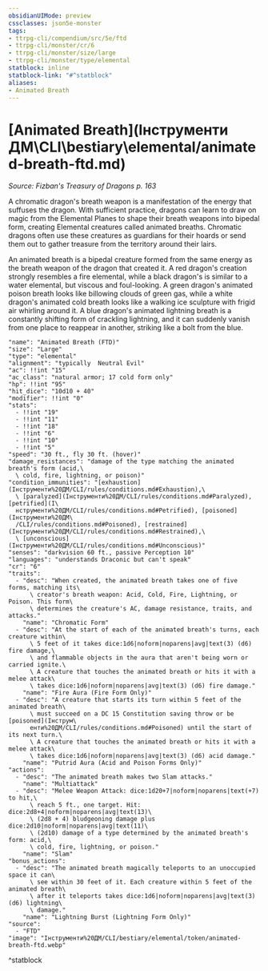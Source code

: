 ```yaml
---
obsidianUIMode: preview
cssclasses: json5e-monster
tags:
- ttrpg-cli/compendium/src/5e/ftd
- ttrpg-cli/monster/cr/6
- ttrpg-cli/monster/size/large
- ttrpg-cli/monster/type/elemental
statblock: inline
statblock-link: "#^statblock"
aliases:
- Animated Breath
---
```

# [Animated Breath](Інструменти ДМ\CLI\bestiary\elemental/animated-breath-ftd.md)
*Source: Fizban's Treasury of Dragons p. 163*  

A chromatic dragon's breath weapon is a manifestation of the energy that suffuses the dragon. With sufficient practice, dragons can learn to draw on magic from the Elemental Planes to shape their breath weapons into bipedal form, creating Elemental creatures called animated breaths. Chromatic dragons often use these creatures as guardians for their hoards or send them out to gather treasure from the territory around their lairs.

An animated breath is a bipedal creature formed from the same energy as the breath weapon of the dragon that created it. A red dragon's creation strongly resembles a fire elemental, while a black dragon's is similar to a water elemental, but viscous and foul-looking. A green dragon's animated poison breath looks like billowing clouds of green gas, while a white dragon's animated cold breath looks like a walking ice sculpture with frigid air whirling around it. A blue dragon's animated lightning breath is a constantly shifting form of crackling lightning, and it can suddenly vanish from one place to reappear in another, striking like a bolt from the blue.

```statblock
"name": "Animated Breath (FTD)"
"size": "Large"
"type": "elemental"
"alignment": "typically  Neutral Evil"
"ac": !!int "15"
"ac_class": "natural armor; 17 cold form only"
"hp": !!int "95"
"hit_dice": "10d10 + 40"
"modifier": !!int "0"
"stats":
  - !!int "19"
  - !!int "11"
  - !!int "18"
  - !!int "6"
  - !!int "10"
  - !!int "5"
"speed": "30 ft., fly 30 ft. (hover)"
"damage_resistances": "damage of the type matching the animated breath's form (acid,\
  \ cold, fire, lightning, or poison)"
"condition_immunities": "[exhaustion](Інструменти%20ДМ/CLI/rules/conditions.md#Exhaustion),\
  \ [paralyzed](Інструменти%20ДМ/CLI/rules/conditions.md#Paralyzed), [petrified](І\
  нструменти%20ДМ/CLI/rules/conditions.md#Petrified), [poisoned](Інструменти%20ДМ\
  /CLI/rules/conditions.md#Poisoned), [restrained](Інструменти%20ДМ/CLI/rules/conditions.md#Restrained),\
  \ [unconscious](Інструменти%20ДМ/CLI/rules/conditions.md#Unconscious)"
"senses": "darkvision 60 ft., passive Perception 10"
"languages": "understands Draconic but can't speak"
"cr": "6"
"traits":
  - "desc": "When created, the animated breath takes one of five forms, matching its\
      \ creator's breath weapon: Acid, Cold, Fire, Lightning, or Poison. This form\
      \ determines the creature's AC, damage resistance, traits, and attacks."
    "name": "Chromatic Form"
  - "desc": "At the start of each of the animated breath's turns, each creature within\
      \ 5 feet of it takes dice:1d6|noform|noparens|avg|text(3) (d6) fire damage,\
      \ and flammable objects in the aura that aren't being worn or carried ignite.\
      \ A creature that touches the animated breath or hits it with a melee attack\
      \ takes dice:1d6|noform|noparens|avg|text(3) (d6) fire damage."
    "name": "Fire Aura (Fire Form Only)"
  - "desc": "A creature that starts its turn within 5 feet of the animated breath\
      \ must succeed on a DC 15 Constitution saving throw or be [poisoned](Інструм\
      енти%20ДМ/CLI/rules/conditions.md#Poisoned) until the start of its next turn.\
      \ A creature that touches the animated breath or hits it with a melee attack\
      \ takes dice:1d6|noform|noparens|avg|text(3) (d6) acid damage."
    "name": "Putrid Aura (Acid and Poison Forms Only)"
"actions":
  - "desc": "The animated breath makes two Slam attacks."
    "name": "Multiattack"
  - "desc": "Melee Weapon Attack: dice:1d20+7|noform|noparens|text(+7) to hit,\
      \ reach 5 ft., one target. Hit: dice:2d8+4|noform|noparens|avg|text(13)\
      \ (2d8 + 4) bludgeoning damage plus dice:2d10|noform|noparens|avg|text(11)\
      \ (2d10) damage of a type determined by the animated breath's form: acid,\
      \ cold, fire, lightning, or poison."
    "name": "Slam"
"bonus_actions":
  - "desc": "The animated breath magically teleports to an unoccupied space it can\
      \ see within 30 feet of it. Each creature within 5 feet of the animated breath\
      \ after it teleports takes dice:1d6|noform|noparens|avg|text(3) (d6) lightning\
      \ damage."
    "name": "Lightning Burst (Lightning Form Only)"
"source":
  - "FTD"
"image": "Інструменти%20ДМ/CLI/bestiary/elemental/token/animated-breath-ftd.webp"
```
^statblock